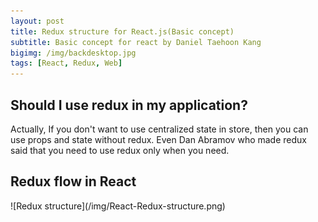 ```yaml
---
layout: post
title: Redux structure for React.js(Basic concept)
subtitle: Basic concept for react by Daniel Taehoon Kang
bigimg: /img/backdesktop.jpg
tags: [React, Redux, Web]
---
```


<h2> Should I use redux in my application? </h2>
Actually, If you don't want to use centralized state in store, then you can use props and state without redux.  
Even Dan Abramov who made redux said that you need to use redux only when you need. 

<h2> Redux flow in React </h2>
![Redux structure](/img/React-Redux-structure.png)

